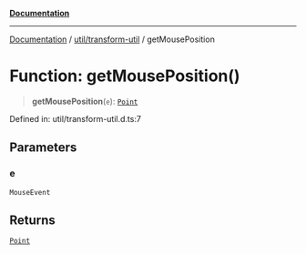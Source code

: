 [**Documentation**](../../../index.md)

***

[Documentation](../../../index.md) / [util/transform-util](../index.md) / getMousePosition

# Function: getMousePosition()

> **getMousePosition**(`e`): [`Point`](../../../perspective-client/interfaces/Point.md)

Defined in: util/transform-util.d.ts:7

## Parameters

### e

`MouseEvent`

## Returns

[`Point`](../../../perspective-client/interfaces/Point.md)
